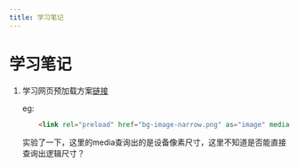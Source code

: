 ```yaml
---
title: 学习笔记
---
```


# 学习笔记

1. 学习网页预加载方案[链接](https://developer.mozilla.org/zh-CN/docs/Web/HTML/Preloading_content)

    eg:
    ```html
        <link rel="preload" href="bg-image-narrow.png" as="image" media="(max-width: 600px)">
    ```
   实验了一下，这里的media查询出的是设备像素尺寸，这里不知道是否能直接查询出逻辑尺寸？

